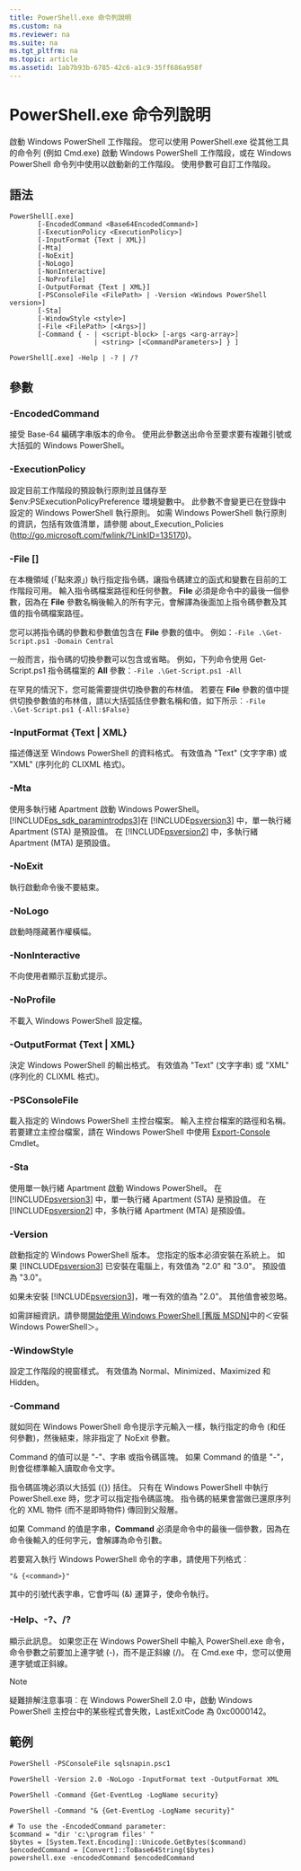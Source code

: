 ```yaml
---
title: PowerShell.exe 命令列說明
ms.custom: na
ms.reviewer: na
ms.suite: na
ms.tgt_pltfrm: na
ms.topic: article
ms.assetid: 1ab7b93b-6785-42c6-a1c9-35ff686a958f
---
```

# PowerShell.exe 命令列說明
啟動 Windows PowerShell 工作階段。 您可以使用 PowerShell.exe 從其他工具的命令列 (例如 Cmd.exe) 啟動 Windows PowerShell 工作階段，或在 Windows PowerShell 命令列中使用以啟動新的工作階段。 使用參數可自訂工作階段。

## 語法

```
PowerShell[.exe]
       [-EncodedCommand <Base64EncodedCommand>]
       [-ExecutionPolicy <ExecutionPolicy>]
       [-InputFormat {Text | XML}] 
       [-Mta]
       [-NoExit]
       [-NoLogo]
       [-NonInteractive] 
       [-NoProfile] 
       [-OutputFormat {Text | XML}] 
       [-PSConsoleFile <FilePath> | -Version <Windows PowerShell version>]
       [-Sta]
       [-WindowStyle <style>]
       [-File <FilePath> [<Args>]]
       [-Command { - | <script-block> [-args <arg-array>]
                     | <string> [<CommandParameters>] } ]

PowerShell[.exe] -Help | -? | /?
```

## 參數

### -EncodedCommand <Base64EncodedCommand>
接受 Base-64 編碼字串版本的命令。 使用此參數送出命令至要求要有複雜引號或大括弧的 Windows PowerShell。

### -ExecutionPolicy <ExecutionPolicy>
設定目前工作階段的預設執行原則並且儲存至 $env:PSExecutionPolicyPreference 環境變數中。 此參數不會變更已在登錄中設定的 Windows PowerShell 執行原則。 如需 Windows PowerShell 執行原則的資訊，包括有效值清單，請參閱 about_Execution_Policies (http://go.microsoft.com/fwlink/?LinkID=135170)。

### -File <FilePath> [<Parameters>]
在本機領域 (「點來源」) 執行指定指令碼，讓指令碼建立的函式和變數在目前的工作階段可用。 輸入指令碼檔案路徑和任何參數。 **File** 必須是命令中的最後一個參數，因為在 **File** 參數名稱後輸入的所有字元，會解譯為後面加上指令碼參數及其值的指令碼檔案路徑。

您可以將指令碼的參數和參數值包含在 **File** 參數的值中。 例如：`-File .\Get-Script.ps1 -Domain Central`

一般而言，指令碼的切換參數可以包含或省略。 例如，下列命令使用 Get-Script.ps1 指令碼檔案的 **All** 參數：`-File .\Get-Script.ps1 -All`

在罕見的情況下，您可能需要提供切換參數的布林值。 若要在 **File** 參數的值中提供切換參數值的布林值，請以大括弧括住參數名稱和值，如下所示︰`-File .\Get-Script.ps1 {-All:$False}`

### -InputFormat {Text | XML}
描述傳送至 Windows PowerShell 的資料格式。 有效值為 "Text" (文字字串) 或 "XML" (序列化的 CLIXML 格式)。

### -Mta
使用多執行緒 Apartment 啟動 Windows PowerShell。 [!INCLUDE[ps_sdk_paramintrodps3](../Token/ps_sdk_paramintrodps3_md.md)]在 [!INCLUDE[psversion3](../Token/psversion3_md.md)] 中，單一執行緒 Apartment (STA) 是預設值。 在 [!INCLUDE[psversion2](../Token/psversion2_md.md)] 中，多執行緒 Apartment (MTA) 是預設值。

### -NoExit
執行啟動命令後不要結束。

### -NoLogo
啟動時隱藏著作權橫幅。

### -NonInteractive
不向使用者顯示互動式提示。

### -NoProfile
不載入 Windows PowerShell 設定檔。

### -OutputFormat {Text | XML}
決定 Windows PowerShell 的輸出格式。 有效值為 "Text" (文字字串) 或 "XML" (序列化的 CLIXML 格式)。

### -PSConsoleFile <FilePath>
載入指定的 Windows PowerShell 主控台檔案。 輸入主控台檔案的路徑和名稱。 若要建立主控台檔案，請在 Windows PowerShell 中使用 [Export-Console](https://technet.microsoft.com/en-us/library/4bab1c02-9e61-4aaf-9957-11d1934ef4ef) Cmdlet。

### -Sta
使用單一執行緒 Apartment 啟動 Windows PowerShell。 在 [!INCLUDE[psversion3](../Token/psversion3_md.md)] 中，單一執行緒 Apartment (STA) 是預設值。 在 [!INCLUDE[psversion2](../Token/psversion2_md.md)] 中，多執行緒 Apartment (MTA) 是預設值。

### -Version <Windows PowerShell Version>
啟動指定的 Windows PowerShell 版本。 您指定的版本必須安裝在系統上。 如果 [!INCLUDE[psversion3](../Token/psversion3_md.md)] 已安裝在電腦上，有效值為 "2.0" 和 "3.0"。 預設值為 "3.0"。

如果未安裝 [!INCLUDE[psversion3](../Token/psversion3_md.md)]，唯一有效的值為 "2.0"。 其他值會被忽略。

如需詳細資訊，請參閱[開始使用 Windows PowerShell [舊版 MSDN]](https://technet.microsoft.com/en-us/library/69555d95-b481-43e1-86e7-b46d68b3e2dd)中的＜安裝 Windows PowerShell＞。

### -WindowStyle <Window style>
設定工作階段的視窗樣式。 有效值為 Normal、Minimized、Maximized 和 Hidden。

### -Command
就如同在 Windows PowerShell 命令提示字元輸入一樣，執行指定的命令 (和任何參數)，然後結束，除非指定了 NoExit 參數。

Command 的值可以是 "-"、字串 或指令碼區塊。 如果 Command 的值是 "-"，則會從標準輸入讀取命令文字。

指令碼區塊必須以大括弧 ({}) 括住。 只有在 Windows PowerShell 中執行 PowerShell.exe 時，您才可以指定指令碼區塊。 指令碼的結果會當做已還原序列化的 XML 物件 (而不是即時物件) 傳回到父殼層。

如果 Command 的值是字串，**Command** 必須是命令中的最後一個參數，因為在命令後輸入的任何字元，會解譯為命令引數。

若要寫入執行 Windows PowerShell 命令的字串，請使用下列格式︰

```
"& {<command>}"
```

其中的引號代表字串，它會呼叫 (&) 運算子，使命令執行。

### -Help、-?、/?
顯示此訊息。 如果您正在 Windows PowerShell 中輸入 PowerShell.exe 命令，命令參數之前要加上連字號 (-)，而不是正斜線 (/)。 在 Cmd.exe 中，您可以使用連字號或正斜線。

> [!NOTE]
> 疑難排解注意事項︰在 Windows PowerShell 2.0 中，啟動 Windows PowerShell 主控台中的某些程式會失敗，LastExitCode 為 0xc0000142。

## 範例

```
PowerShell -PSConsoleFile sqlsnapin.psc1

PowerShell -Version 2.0 -NoLogo -InputFormat text -OutputFormat XML

PowerShell -Command {Get-EventLog -LogName security}

PowerShell -Command "& {Get-EventLog -LogName security}"

# To use the -EncodedCommand parameter:
$command = "dir 'c:\program files' "
$bytes = [System.Text.Encoding]::Unicode.GetBytes($command)
$encodedCommand = [Convert]::ToBase64String($bytes)
powershell.exe -encodedCommand $encodedCommand
```



<!--HONumber=Apr16_HO2-->


